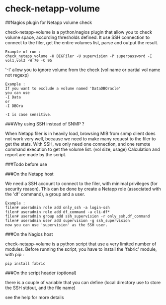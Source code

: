 # check-netapp-volume
##Nagios plugin for Netapp volume check



check-netapp-volume is a python/nagios plugin that allow you to check volume space, according thresholds defined.
It use SSH connection to connect to the filer, get the entire volumes list, parse and output the result.


    Example of run : 
    check_netapp_volume -H BIGFiler -U supervision -P superpassword -I vol1,vol3 -W 70 -C 95


'-I' allow you to ignore volume from the check (vol name or partial vol name not regexp)

    Example :
    If you want to exclude a volume named 'DataDBOracle'
    you can use 
    -I Data
    or
    -I DBOra
    
    -I is case sensitive.
    
    

###Why using SSH instead of SNMP ?

When Netapp filer is in heavily load, browsing MIB from snmp client does not work very well, because we need to make many request to the filer to get the stats.
With SSH, we only need one connection, and one remote command execution to get the volume list. (vol size, usage)
Calculation and report are made by the script. 



###Todo before use

###On the Netapp host

We need a SSH account to connect to the filer, with minimal privileges (for security reason).
This can be done by create a Netapp role (associated with the 'df' command), a group and a user.

    Example :
    filer# useradmin role add only_ssh -a login-ssh
    filer# useradmin role add df_command -a cli-df*
    filer# useradmin group add ssh_supervision -r only_ssh,df_command
    filer# useradmin user add supervision -g ssh_supervision
    now you can use 'supervision' as the SSH user.
    
    
    
###On the Nagios host

check-netapp-volume is a python script that use a very limited number of modules.
Before running the script, you have to install the 'fabric' module, with pip :

    pip install fabric
  
  
  
###On the script header (optional)

there is a couple of variable that you can define (local directory use to store the SSH stdout, and the file name) 

see the help for more details
